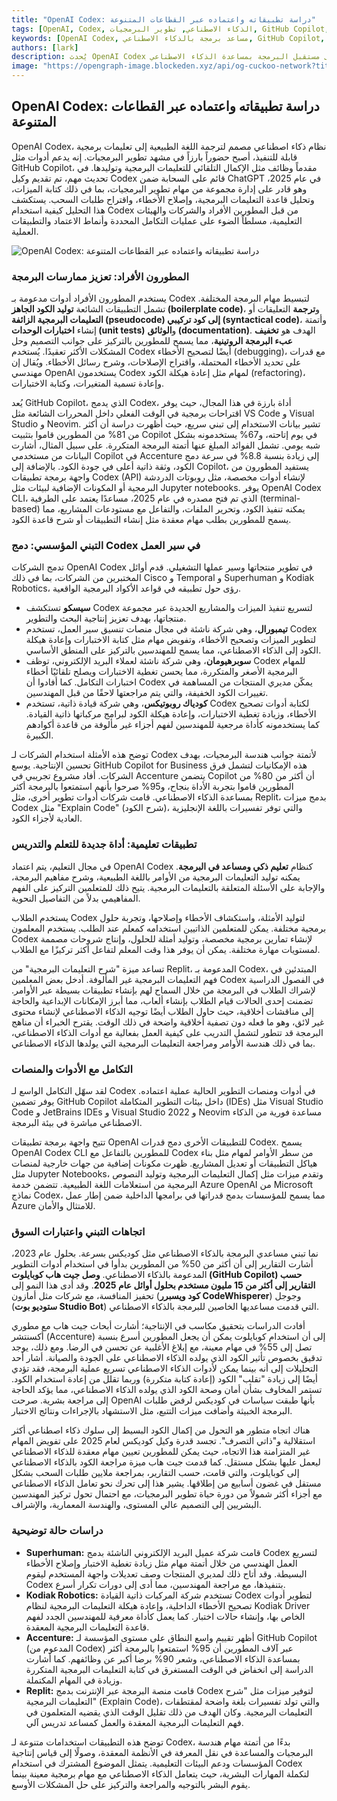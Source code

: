 ```yaml
---
title: "OpenAI Codex: دراسة تطبيقاته واعتماده عبر القطاعات المتنوعة"
tags: [OpenAI, Codex, الذكاء الاصطناعي, تطوير البرمجيات, GitHub Copilot, تبني الذكاء الاصطناعي]
keywords: [OpenAI Codex, مساعد برمجة بالذكاء الاصطناعي, GitHub Copilot, الذكاء الاصطناعي في التعليم, الذكاء الاصطناعي في سير العمل المؤسسي]
authors: [lark]
description: يُحدث OpenAI Codex تحولًا في تطوير البرمجيات من خلال ترجمة اللغة الطبيعية إلى تعليمات برمجية، مما يعزز الإنتاجية للمطورين والشركات والمؤسسات التعليمية. تستكشف هذه المقالة تطبيقاته المتنوعة، واتجاهات تبنيه، والآثار المترتبة على مستقبل البرمجة بمساعدة الذكاء الاصطناعي.
image: "https://opengraph-image.blockeden.xyz/api/og-cuckoo-network?title=OpenAI%20Codex%3A%20%D8%AF%D8%B1%D8%A7%D8%B3%D8%A9%20%D8%AA%D8%B7%D8%A8%D9%8A%D9%82%D8%A7%D8%AA%D9%87%20%D9%88%D8%A7%D8%B9%D8%AA%D9%85%D8%A7%D8%AF%D9%87%20%D8%B9%D8%A8%D8%B1%20%D8%A7%D9%84%D9%82%D8%B7%D8%A7%D8%B9%D8%A7%D8%AA%20%D8%A7%D9%84%D9%85%D8%AA%D9%86%D9%88%D8%B9%D8%A9"
---
```


## OpenAI Codex: دراسة تطبيقاته واعتماده عبر القطاعات المتنوعة

OpenAI Codex، نظام ذكاء اصطناعي مصمم لترجمة اللغة الطبيعية إلى تعليمات برمجية قابلة للتنفيذ، أصبح حضوراً بارزاً في مشهد تطوير البرمجيات. إنه يدعم أدوات مثل GitHub Copilot، مقدماً وظائف مثل الإكمال التلقائي للتعليمات البرمجية وتوليدها. في تحديث مهم، تم تقديم وكيل Codex قائم على السحابة ضمن ChatGPT في عام 2025، وهو قادر على إدارة مجموعة من مهام تطوير البرمجيات، بما في ذلك كتابة الميزات، وتحليل قاعدة التعليمات البرمجية، وإصلاح الأخطاء، واقتراح طلبات السحب. يستكشف هذا التحليل كيفية استخدام Codex من قبل المطورين الأفراد والشركات والهيئات التعليمية، مسلطاً الضوء على عمليات التكامل المحددة وأنماط الاعتماد والتطبيقات العملية.

![OpenAI Codex: دراسة تطبيقاته واعتماده عبر القطاعات المتنوعة](https://opengraph-image.blockeden.xyz/api/og-cuckoo-network?title=OpenAI%20Codex%3A%20%D8%AF%D8%B1%D8%A7%D8%B3%D8%A9%20%D8%AA%D8%B7%D8%A8%D9%8A%D9%82%D8%A7%D8%AA%D9%87%20%D9%88%D8%A7%D8%B9%D8%AA%D9%85%D8%A7%D8%AF%D9%87%20%D8%B9%D8%A8%D8%B1%20%D8%A7%D9%84%D9%82%D8%B7%D8%A7%D8%B9%D8%A7%D8%AA%20%D8%A7%D9%84%D9%85%D8%AA%D9%86%D9%88%D8%B9%D8%A9)

### المطورون الأفراد: تعزيز ممارسات البرمجة

يستخدم المطورون الأفراد أدوات مدعومة بـ Codex لتبسيط مهام البرمجة المختلفة. تشمل التطبيقات الشائعة **توليد الكود الجاهز (boilerplate code)**، و**ترجمة** التعليقات أو **التعليمات البرمجية الزائفة (pseudocode) إلى كود تركيبي (syntactical code)**، وأتمتة إنشاء **اختبارات الوحدات (unit tests)** و**الوثائق (documentation)**. الهدف هو **تخفيف عبء البرمجة الروتينية**، مما يسمح للمطورين بالتركيز على جوانب التصميم وحل المشكلات الأكثر تعقيدًا. يُستخدم Codex أيضًا لتصحيح الأخطاء (debugging)، مع قدرات على تحديد الأخطاء المحتملة، واقتراح الإصلاحات، وشرح رسائل الأخطاء. ويُقال إن مهندسي OpenAI يستخدمون Codex لمهام مثل إعادة هيكلة الكود (refactoring)، وإعادة تسمية المتغيرات، وكتابة الاختبارات.

يُعد GitHub Copilot، الذي يدمج Codex، أداة بارزة في هذا المجال، حيث يوفر اقتراحات برمجية في الوقت الفعلي داخل المحررات الشائعة مثل VS Code و Visual Studio و Neovim. تشير بيانات الاستخدام إلى تبني سريع، حيث أظهرت دراسة أن أكثر من 81% من المطورين قاموا بتثبيت Copilot في يوم إتاحته، و67% يستخدمونه بشكل شبه يومي. تشمل الفوائد المبلغ عنها أتمتة البرمجة المتكررة. على سبيل المثال، أشارت البيانات من مستخدمي Copilot في Accenture إلى زيادة بنسبة 8.8% في سرعة دمج الكود، وثقة ذاتية أعلى في جودة الكود. بالإضافة إلى Copilot، يستفيد المطورون من واجهة برمجة تطبيقات Codex (API) لإنشاء أدوات مخصصة، مثل روبوتات الدردشة البرمجية أو المكونات الإضافية لبيئات مثل Jupyter notebooks. يوفر OpenAI Codex CLI، الذي تم فتح مصدره في عام 2025، مساعدًا يعتمد على الطرفية (terminal-based) يمكنه تنفيذ الكود، وتحرير الملفات، والتفاعل مع مستودعات المشاريع، مما يسمح للمطورين بطلب مهام معقدة مثل إنشاء التطبيقات أو شرح قاعدة الكود.

### التبني المؤسسي: دمج Codex في سير العمل

تدمج الشركات OpenAI Codex في تطوير منتجاتها وسير عملها التشغيلي. قدم أوائل المختبرين من الشركات، بما في ذلك Cisco و Temporal و Superhuman و Kodiak Robotics، رؤى حول تطبيقه في قواعد الأكواد البرمجية الواقعية.

*   **سيسكو** تستكشف Codex لتسريع تنفيذ الميزات والمشاريع الجديدة عبر مجموعة منتجاتها، بهدف تعزيز إنتاجية البحث والتطوير.
*   **تيمبورال**، وهي شركة ناشئة في مجال منصات تنسيق سير العمل، تستخدم Codex لتطوير الميزات وتصحيح الأخطاء، وتفويض مهام مثل كتابة الاختبارات وإعادة هيكلة الكود إلى الذكاء الاصطناعي، مما يسمح للمهندسين بالتركيز على المنطق الأساسي.
*   **سوبرهيومان**، وهي شركة ناشئة لعملاء البريد الإلكتروني، توظف Codex للمهام البرمجية الأصغر والمتكررة، مما يحسن تغطية الاختبارات ويصلح تلقائيًا أخطاء اختبارات التكامل. كما أفادوا أن Codex يمكّن مديري المنتجات من المساهمة في تغييرات الكود الخفيفة، والتي يتم مراجعتها لاحقًا من قبل المهندسين.
*   **كودياك روبوتيكس**، وهي شركة قيادة ذاتية، تستخدم Codex لكتابة أدوات تصحيح الأخطاء، وزيادة تغطية الاختبارات، وإعادة هيكلة الكود لبرامج مركباتها ذاتية القيادة. كما يستخدمونه كأداة مرجعية للمهندسين لفهم أجزاء غير مألوفة من قاعدة أكوادهم الكبيرة.

توضح هذه الأمثلة استخدام الشركات لـ Codex لأتمتة جوانب هندسة البرمجيات، بهدف تحسين الإنتاجية. يوسع GitHub Copilot for Business هذه الإمكانيات لتشمل فرق الشركات. أفاد مشروع تجريبي في Accenture يتضمن Copilot أن أكثر من 80% من المطورين قاموا بتجربة الأداة بنجاح، و95% صرحوا بأنهم استمتعوا بالبرمجة أكثر بمساعدة الذكاء الاصطناعي. قامت شركات أدوات تطوير أخرى، مثل Replit، بدمج ميزات Codex مثل "Explain Code" (شرح الكود)، والتي توفر تفسيرات باللغة الإنجليزية العادية لأجزاء الكود.

### تطبيقات تعليمية: أداة جديدة للتعلم والتدريس

في مجال التعليم، يتم اعتماد OpenAI Codex كنظام **تعليم ذكي ومساعد في البرمجة**. يمكنه توليد التعليمات البرمجية من الأوامر باللغة الطبيعية، وشرح مفاهيم البرمجة، والإجابة على الأسئلة المتعلقة بالتعليمات البرمجية. يتيح ذلك للمتعلمين التركيز على الفهم المفاهيمي بدلاً من التفاصيل النحوية.

يستخدم الطلاب Codex لتوليد الأمثلة، واستكشاف الأخطاء وإصلاحها، وتجربة حلول برمجية مختلفة. يمكن للمتعلمين الذاتيين استخدامه كمعلم عند الطلب. يستخدم المعلمون Codex لإنشاء تمارين برمجية مخصصة، وتوليد أمثلة للحلول، وإنتاج شروحات مصممة لمستويات مهارة مختلفة. يمكن أن يوفر هذا وقت المعلم لتفاعل أكثر تركيزًا مع الطلاب.

تساعد ميزة "شرح التعليمات البرمجية" من Replit، المدعومة بـ Codex، المبتدئين في فهم التعليمات البرمجية غير المألوفة. أدخل بعض المعلمين Codex في الفصول الدراسية لإشراك الطلاب في البرمجة من خلال السماح لهم بإنشاء تطبيقات بسيطة عبر الأوامر. تضمنت إحدى الحالات قيام الطلاب بإنشاء ألعاب، مما أبرز الإمكانات الإبداعية والحاجة إلى مناقشات أخلاقية، حيث حاول الطلاب أيضًا توجيه الذكاء الاصطناعي لإنشاء محتوى غير لائق، وهو ما فعله دون تصفية أخلاقية واضحة في ذلك الوقت. يقترح الخبراء أن مناهج البرمجة قد تتطور لتشمل التدريب على كيفية العمل بفعالية مع أدوات الذكاء الاصطناعي، بما في ذلك هندسة الأوامر ومراجعة التعليمات البرمجية التي يولدها الذكاء الاصطناعي.

### التكامل مع الأدوات والمنصات

لقد سهّل التكامل الواسع لـ Codex في أدوات ومنصات التطوير الحالية عملية اعتماده. يوفر تضمين GitHub Copilot داخل بيئات التطوير المتكاملة (IDEs) مثل Visual Studio Code و JetBrains IDEs و Visual Studio 2022 و Neovim مساعدة فورية من الذكاء الاصطناعي مباشرة في بيئة البرمجة.

تتيح واجهة برمجة تطبيقات OpenAI للتطبيقات الأخرى دمج قدرات Codex. يسمح OpenAI Codex CLI للمطورين بالتفاعل مع Codex من سطر الأوامر لمهام مثل بناء هياكل التطبيقات أو تعديل المشاريع. ظهرت مكونات إضافية من جهات خارجية لمنصات مثل Jupyter Notebooks، وتقدم ميزات مثل إكمال التعليمات البرمجية وتوليد النصوص البرمجية من استعلامات اللغة الطبيعية. تتضمن خدمة Azure OpenAI من Microsoft نماذج Codex، مما يسمح للمؤسسات بدمج قدراتها في برامجها الداخلية ضمن إطار عمل Azure للامتثال والأمان.

### اتجاهات التبني واعتبارات السوق

نما تبني مساعدي البرمجة بالذكاء الاصطناعي مثل كوديكس بسرعة. بحلول عام 2023، أشارت التقارير إلى أن أكثر من 50% من المطورين بدأوا في استخدام أدوات التطوير المدعومة بالذكاء الاصطناعي. **وصل جيت هاب كوبايلوت (GitHub Copilot) حسب التقارير إلى أكثر من 15 مليون مستخدم بحلول أوائل عام 2025**. وقد أدى هذا النمو إلى تحفيز المنافسة، مع شركات مثل أمازون (**كود ويسبرر CodeWhisperer**) وجوجل (**ستوديو بوت Studio Bot**) التي قدمت مساعديها الخاصين للبرمجة بالذكاء الاصطناعي.

أفادت الدراسات بتحقيق مكاسب في الإنتاجية؛ أشارت أبحاث جيت هاب مع مطوري أكسنتشر (Accenture) إلى أن استخدام كوبايلوت يمكن أن يجعل المطورين أسرع بنسبة تصل إلى 55% في مهام معينة، مع إبلاغ الأغلبية عن تحسن في الرضا. ومع ذلك، يوجد تدقيق بخصوص تأثير الكود الذي يولده الذكاء الاصطناعي على الجودة والصيانة. أشار أحد التحليلات إلى أنه بينما يمكن لأدوات الذكاء الاصطناعي تسريع عملية البرمجة، فقد تؤدي أيضًا إلى زيادة "تقلب" الكود (إعادة كتابة متكررة) وربما تقلل من إعادة استخدام الكود. تستمر المخاوف بشأن أمان وصحة الكود الذي يولده الذكاء الاصطناعي، مما يؤكد الحاجة إلى مراجعة بشرية. صرحت OpenAI بأنها طبقت سياسات في كوديكس لرفض طلبات البرمجة الخبيثة وأضافت ميزات التتبع، مثل الاستشهاد بالإجراءات ونتائج الاختبار.

هناك اتجاه متطور هو التحول من إكمال الكود البسيط إلى سلوك ذكاء اصطناعي أكثر استقلالية و"ذاتي التصرف". تجسد قدرة وكيل كوديكس لعام 2025 على تفويض المهام غير المتزامنة هذا الاتجاه، حيث يمكن للمطورين تعيين مهام معقدة للذكاء الاصطناعي ليعمل عليها بشكل مستقل. كما قدمت جيت هاب ميزة مراجعة الكود بالذكاء الاصطناعي إلى كوبايلوت، والتي قامت، حسب التقارير، بمراجعة ملايين طلبات السحب بشكل مستقل في غضون أسابيع من إطلاقها. يشير هذا إلى تحرك نحو تعامل الذكاء الاصطناعي مع أجزاء أكثر شمولاً من دورة حياة تطوير البرمجيات، مع احتمال تحول تركيز المهندسين البشريين إلى التصميم عالي المستوى، والهندسة المعمارية، والإشراف.

### دراسات حالة توضيحية

*   **Superhuman:** قامت شركة عميل البريد الإلكتروني الناشئة بدمج Codex لتسريع العمل الهندسي من خلال أتمتة مهام مثل زيادة تغطية الاختبار وإصلاح الأخطاء البسيطة. وقد أتاح ذلك لمديري المنتجات وصف تعديلات واجهة المستخدم ليقوم Codex بتنفيذها، مع مراجعة المهندسين، مما أدى إلى دورات تكرار أسرع.
*   **Kodiak Robotics:** تستخدم شركة المركبات ذاتية القيادة Codex لتطوير أدوات تصحيح الأخطاء الداخلية، وإعادة هيكلة التعليمات البرمجية لنظام Kodiak Driver الخاص بها، وإنشاء حالات اختبار. كما يعمل كأداة معرفية للمهندسين الجدد لفهم قاعدة التعليمات البرمجية المعقدة.
*   **Accenture:** أظهر تقييم واسع النطاق على مستوى المؤسسة لـ GitHub Copilot (المدعوم من Codex) عبر آلاف المطورين أن 95% استمتعوا بالبرمجة أكثر بمساعدة الذكاء الاصطناعي، وشعر 90% برضا أكبر عن وظائفهم. كما أشارت الدراسة إلى انخفاض في الوقت المستغرق في كتابة التعليمات البرمجية المتكررة وزيادة في المهام المكتملة.
*   **Replit:** قامت منصة البرمجة عبر الإنترنت بدمج Codex لتوفير ميزات مثل "شرح التعليمات البرمجية" (Explain Code)، والتي تولد تفسيرات بلغة واضحة لمقتطفات التعليمات البرمجية. وكان الهدف من ذلك تقليل الوقت الذي يقضيه المتعلمون في فهم التعليمات البرمجية المعقدة والعمل كمساعد تدريس آلي.

توضح هذه التطبيقات استخدامات متنوعة لـ Codex، بدءًا من أتمتة مهام هندسة البرمجيات والمساعدة في نقل المعرفة في الأنظمة المعقدة، وصولًا إلى قياس إنتاجية المؤسسات ودعم البيئات التعليمية. يتمثل الموضوع المشترك في استخدام Codex لتكملة المهارات البشرية، حيث يتعامل الذكاء الاصطناعي مع مهام برمجية معينة بينما يقوم البشر بالتوجيه والمراجعة والتركيز على حل المشكلات الأوسع.
